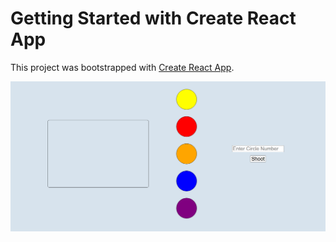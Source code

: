 # Getting Started with Create React App

This project was bootstrapped with [Create React App](https://github.com/facebook/create-react-app).

![shoottheballoon](https://github.com/SushantGaikwad/Balloon/blob/main/Screenshot.png)
